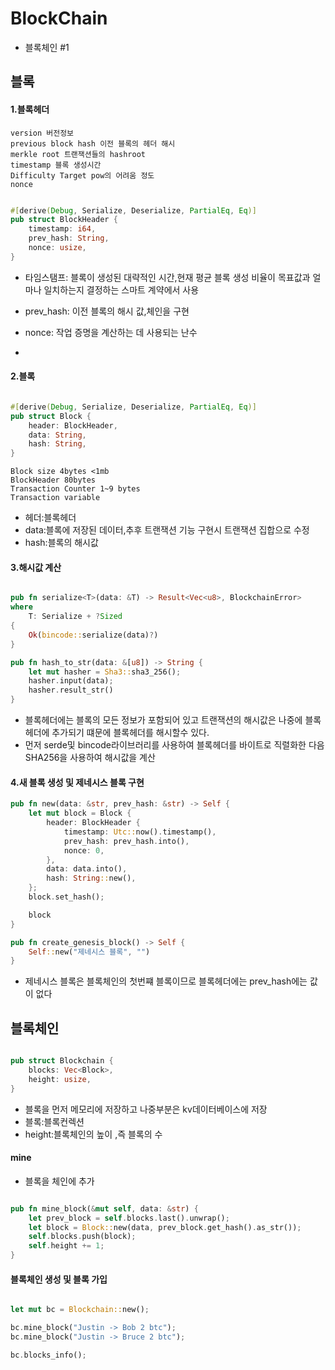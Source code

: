 # BlockChain

- 블록체인 #1

## 블록

#### 1.블록헤더

```
version 버전정보
previous block hash 이전 블록의 헤더 해시
merkle root 트랜잭션들의 hashroot
timestamp 블록 생성시간
Difficulty Target pow의 어려움 정도
nonce
```

```rs

#[derive(Debug, Serialize, Deserialize, PartialEq, Eq)]
pub struct BlockHeader {
    timestamp: i64,
    prev_hash: String,
    nonce: usize,
}
```

- 타임스탬프: 블록이 생성된 대략적인 시간,현재 평균 블록 생성 비율이 목표값과 얼마나 일치하는지 결정하는 스마트 계약에서 사용

- prev_hash: 이전 블록의 해시 값,체인을 구현

- nonce: 작업 증명을 계산하는 데 사용되는 난수
-

#### 2.블록

```rs

#[derive(Debug, Serialize, Deserialize, PartialEq, Eq)]
pub struct Block {
    header: BlockHeader,
    data: String,
    hash: String,
}
```

```
Block size 4bytes <1mb
BlockHeader 80bytes
Transaction Counter 1~9 bytes
Transaction variable
```

- 헤더:블록헤더
- data:블록에 저장된 데이터,추후 트랜잭션 기능 구현시 트랜잭션 집합으로 수정
- hash:블록의 해시값

#### 3.해시값 계산

```rs

pub fn serialize<T>(data: &T) -> Result<Vec<u8>, BlockchainError>
where
    T: Serialize + ?Sized
{
    Ok(bincode::serialize(data)?)
}

pub fn hash_to_str(data: &[u8]) -> String {
    let mut hasher = Sha3::sha3_256();
    hasher.input(data);
    hasher.result_str()
}
```

- 블록헤더에는 블록의 모든 정보가 포함되어 있고 트랜잭션의 해시값은 나중에 블록헤더에 추가되기 떄문에 블록헤더를 해시할수 있다.
- 먼저 serde및 bincode라이브러리를 사용하여 블록헤더를 바이트로 직렬화한 다음 SHA256을 사용하여 해시값을 계산

#### 4.새 블록 생성 및 제네시스 블록 구현

```rs
pub fn new(data: &str, prev_hash: &str) -> Self {
    let mut block = Block {
        header: BlockHeader {
            timestamp: Utc::now().timestamp(),
            prev_hash: prev_hash.into(),
            nonce: 0,
        },
        data: data.into(),
        hash: String::new(),
    };
    block.set_hash();

    block
}

pub fn create_genesis_block() -> Self {
    Self::new("제네시스 블록", "")
}
```

- 제네시스 블록은 블록체인의 첫번쨰 블록이므로 블록헤더에는 prev_hash에는 값이 없다

## 블록체인

```rs

pub struct Blockchain {
    blocks: Vec<Block>,
    height: usize,
}
```

- 블록을 먼저 메모리에 저장하고 나중부분은 kv데이터베이스에 저장
- 블록:블록컨렉션
- height:블록체인의 높이 ,즉 블록의 수

#### mine

- 블록을 체인에 추가

```rs

pub fn mine_block(&mut self, data: &str) {
    let prev_block = self.blocks.last().unwrap();
    let block = Block::new(data, prev_block.get_hash().as_str());
    self.blocks.push(block);
    self.height += 1;
}
```

#### 블록체인 생성 및 블록 가입

```rs

let mut bc = Blockchain::new();

bc.mine_block("Justin -> Bob 2 btc");
bc.mine_block("Justin -> Bruce 2 btc");

bc.blocks_info();
```
